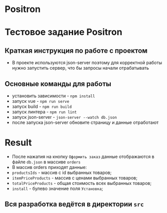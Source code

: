 # Positron
# Тестовое задание Positron
## Краткая инструкция по работе с проектом
* В проекте используются json-server поэтому для корректной работы нужно запустить сервер, что бы запросы начали отрабатывать
## Основные команды для работы
* установить зависимости - `npm install`
* запуск vue - `npm run serve`
* запуск build - `npm run build`
* запуск линтера - `npm run lint`
* запуск json-server - `json-server --watch db.json`
* после запуска json-server обновите страницу и данные отработают


# Result
* После нажатия на кнопку `Оформить заказ` данные отображаются в файле `db.json` в массиве `orders`
* В массив orders приходят данные:
* `productsIds` - массив с id выбранных товаров;
* `itemPriceProducts` - массив с ценами выбранных товаров;
* `totalPriceProducts` - общая стоимость всех выбранных товаров;
* `install` - булево значение поля `Установка`;
  

## Вся разработка ведётся в директории `src`
